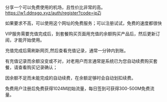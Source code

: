 分享一个可以免费使用的机场，且性价比非常的高。
https://w1.ddnsgo.xyz/auth/register?code=jpZj</p>

<p>如果要求不高，可以使用这个网址的免费服务；可以注册试试，免费的速度都很快</p>
<p>VIP服务需要充值完成后，到套餐购买页面用充值的余额购买产品后，然后更新订阅，才能开始使用。</p>
<p>充值完成后需刷新网页,然后查看充值记录，通常一分钟内到账。</p>
<p>有充值记录而余额没变或不对，对老用户而言通常是系统已为您自动续费购买套餐，请查看购买记录确认；</p>
<p>因余额不足而未能完成的自动续费，在余额足够时会自动划扣续费。</p>
<p>免费用户注册后免费获得1024M初始流量，每日签到可获得300-500M免费流量。 </p>
